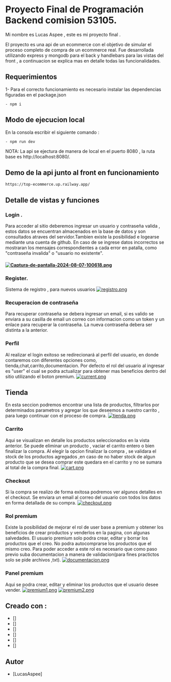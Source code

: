 # Proyecto Final de Programación Backend comision 53105.

Mi nombre es Lucas Aspee , este es mi proyecto final .

El proyecto es una api de un ecommerce con el objetivo de simular el proceso completo de compra de un ecommerce real. Fue desarrollada utilizando express y mongodb para el back y handlebars para las vistas del front , a continuacion se explica mas en detalle todas las funcionalidades.


## Requerimientos


1- Para el correcto funcionamiento es necesario instalar las dependencias figuradas en el package.json
```
- npm i
```


## Modo de ejecucion local
En la consola escribir el siguiente comando :
```
- npm run dev
```

NOTA: La api se ejectura de manera de local en el puerto 8080 , la ruta base es http://localhost:8080/.


## Demo de la api junto al front en funcionamiento

```
https://top-ecommerce.up.railway.app/

```
## Detalle de vistas y funciones

### Login .
Para acceder al sitio deberemos ingresar un usuario y contraseña valida , estos datos se encuentran almacenados en la base de datos y son consultados atraves del servidor.Tambien existe la posibilidad e logearse mediante una cuenta de github.
En caso de se ingrese datos incorrectos se mostraran los mensajes correspondientes a cada error en patalla, como "contraseña invalida" o "usuario no existente".
#### [![Captura-de-pantalla-2024-08-07-100618.png](https://i.postimg.cc/k4NRY9sM/Captura-de-pantalla-2024-08-07-100618.png)](https://postimg.cc/623QTkFF)

### Register.
Sistema de registro , para nuevos usuarios
[![registro.png](https://i.postimg.cc/v8kw291B/registro.png)](https://postimg.cc/z3CQVyFZ)

### Recuperacion de contraseña
Para recuperar contraseña se debera ingresar un email, si es valido se enviara a su casilla de email un correo con informacion como un token y un enlace para recuperar la contraseña. La nueva contraseña debera ser distinta a la anterior. 

### Perfil
Al realizar el login exitoso se redirecionará al perfil del usuario, en donde contaremos con diferentes opciones como, tienda,chat,carrito,documentacion. 
Por defecto el rol del usuario al ingresar  es "user" el cual se podra actualizar para obtener mas beneficios dentro del sitio utilizando el boton premium.
[![current.png](https://i.postimg.cc/SRs8n3Ly/current.png)](https://postimg.cc/XGRXh2Dh)

## Tienda
En esta seccion podremos encontrar una lista de productos, filtrarlos por determinados parametros y agregar los que deseemos a nuestro carrito , para luego continuar con el proceso de compra.
[![tienda.png](https://i.postimg.cc/GmQyjbMc/tienda.png)](https://postimg.cc/211ykNRJ)

### Carrito
Aqui se visualizan en detalle los productos seleccionados en la vista anterior. Se puede eliminar un producto , vaciar el carrito entero o bien finalizar la compra. Al elegir la opcion finalizar la compra , se validara el stock de los productos agregados
,en caso  de no haber stock de algun producto que se desea comprar este quedara en el carrito y no se sumara al total de la compra final.
[![cart.png](https://i.postimg.cc/QMCHk19b/cart.png)](https://postimg.cc/xkrf9kPJ)

### Checkout
Si la compra se realizo de forma exitosa podremos ver algunos detalles en el checkout. Se enviara un email al correo del usuario con todos los datos en forma detallada de su compra.
[![checkout.png](https://i.postimg.cc/7ZWx4ch3/checkout.png)](https://postimg.cc/Xr9Mcswq)

### Rol premium
Existe la posibilidad de mejorar el rol de user base a premium y obtener los beneficios de crear productos y venderlos en la pagina, con algunas salvedades. El usuario premium solo podra crear, editar y borrar los productos que el creo. No podra autocomprarse los productos que el mismo creo.
Para poder acceder a este rol es necesario que como paso previo suba documentacion a manera de validacion(para fines practictos solo se pide archivos ,txt).
[![documentacion.png](https://i.postimg.cc/wx0ZnN7J/documentacion.png)](https://postimg.cc/Th5tDpjY)

### Panel premium
Aqui se podra crear, editar y eliminar los productos que el usuario desee vender.
[![premium1.png](https://i.postimg.cc/cLYD1t4F/premium1.png)](https://postimg.cc/dhsR41CC)
[![premium2.png](https://i.postimg.cc/j2LXpLFQ/premium2.png)](https://postimg.cc/H81X5sHV)





## Creado con :

* [] 
* [] 
* [] 
* [] 
* [] 
* [] 


## Autor

- [LucasAspee]
